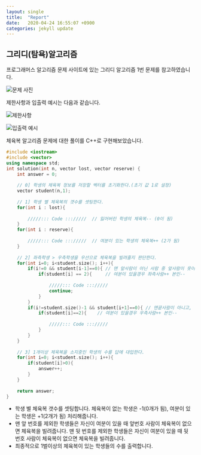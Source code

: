 ```yaml
---
layout: single
title:  "Report"
date:   2020-04-24 16:55:07 +0900
categories: jekyll update
---
```


## 그리디(탐욕)알고리즘

프로그래머스 알고리즘 문제 사이트에 있는 그리디 알고리즘 1번 문제를 참고하였습니다.

![문제 사진](https://img1.daumcdn.net/thumb/R1280x0/?scode=mtistory2&fname=https%3A%2F%2Fk.kakaocdn.net%2Fdn%2FmLLaC%2Fbtqu3AYbZn4%2FJ76y3bmO17nwtaOAZWMIok%2Fimg.png)

제한사항과 입출력 예시는 다음과 같습니다.

![제한사항](https://img1.daumcdn.net/thumb/R1280x0/?scode=mtistory2&fname=https%3A%2F%2Fk.kakaocdn.net%2Fdn%2FEQ1BY%2Fbtqu2HcD2Xk%2F0W02YSWoccPkx4TWJhi5e0%2Fimg.png)

![입출력 예시](https://img1.daumcdn.net/thumb/R1280x0/?scode=mtistory2&fname=https%3A%2F%2Fk.kakaocdn.net%2Fdn%2FX4MtE%2Fbtqu140tc9A%2FQXkA5KlcXW7Fj2xVcaleZk%2Fimg.png)

체육복 알고리즘 문제에 대한 풀이를 C++로 구현해보았습니다.

~~~c++
#include <iostream>
#include <vector>
using namespace std;
int solution(int n, vector lost, vector reserve) {
    int answer = 0;
    
    // 0] 학생의 체육복 정보를 저장할 벡터를 초기화한다.(초기 값 1로 설정)
    vector student(n,1);
    
    // 1] 학생 별 체육복의 갯수를 셋팅한다.
    for(int i : lost){
        
        /////::: Code ::://///  // 잃어버린 학생의 체육복-- (0이 됨)
    }
    for(int i : reserve){
        
        /////::: Code ::://///  // 여분이 있는 학생의 체육복++ (2가 됨)
    }
    
    // 2] 좌측학생 > 우측학생을 우선으로 체육복을 빌려줄지 판단한다.
    for(int i=0; i<student.size(); i++){
        if(i!=0 && student[i-1]==0){ // 맨 앞사람이 아닌 사람 중 앞사람이 옷이 부족하다면
            if(student[i] == 2){     // 여분이 있을경우 좌측사람++ 본인--
                
                /////::: Code ::://///
                continue;
            }
        }
        if(i!=student.size()-1 && student[i+1]==0){ // 맨끝사람이 아니고, 뒷사람이 옷이없으면,
            if(student[i]==2){    // 여분이 있을경우 우측사람++ 본인--
                
                /////::: Code ::://///
            }
        }
    }
    
    // 3] 1개이상 체육복을 소지중인 학생의 수를 답에 대입한다.
    for(int i=0; i<student.size(); i++){
        if(student[i]>0){
            answer++;
        }
    }
    
    return answer;
}
~~~

- 학생 별 체육복 갯수를 셋팅합니다. 체육복이 없는 학생은 -1(0개가 됨), 여분이 있는 학생은 +1(2개가 됨) 처리해줍니다. 
- 맨 앞 번호를 제외한 학생들은 자신이 여분이 있을 때 앞번호 사람이 체육복이 없으면 체육복을 빌려줍니다. 맨 뒷 번호를 제외한 학생들은 자신이 여분이 있을 때 뒷 번호 사람이 체육복이 없으면 체육복을 빌려줍니다.
- 최종적으로 1벌이상의 체육복이 있는 학생들의 수를 출력합니다. 




